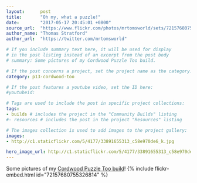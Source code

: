 ```yaml
---
layout:      post
title:       "Oh my, what a puzzle!"
date:        "2017-05-17 20:45:01 +0800"
source_url:  "https://www.flickr.com/photos/mrtomsworld/sets/72157680755326814/"
author_name: "Thomas Stratford"
author_url:  "https://twitter.com/mrtomsworld"

# If you include summary text here, it will be used for display
# in the post listing instead of an excerpt from the post body
# summary: Some pictures of my Cordwood Puzzle Too build.

# If the post concerns a project, set the project name as the category:
category: p13-cordwood-too

# If the post features a youtube video, set the ID here:
#youtubeid:

# Tags are used to include the post in specific project collections:
tags:
- builds # includes the project in the "Community Builds" listing
#- resources # includes the post in the project "Resources" listing

# The images collection is used to add images to the project gallery:
images:
- http://c1.staticflickr.com/5/4177/33891655313_c58e970de6_k.jpg

hero_image_url: http://c1.staticflickr.com/5/4177/33891655313_c58e970de6_k.jpg
---
```


Some pictures of my [Cordwood Puzzle Too build](https://www.flickr.com/photos/mrtomsworld/sets/72157680755326814/)!
{% include flickr-embed.html id="72157680755326814" %}
